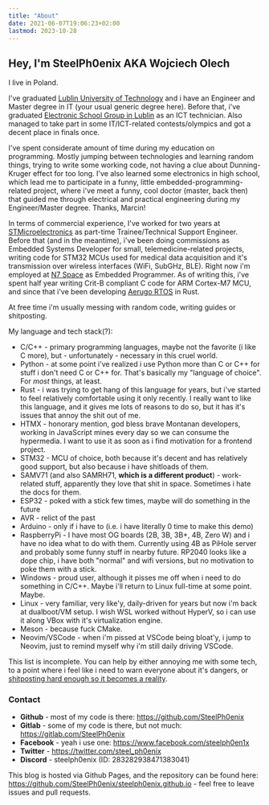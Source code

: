 ```yaml
---
title: "About"
date: 2021-06-07T19:06:23+02:00
lastmod: 2023-10-28
---
```


## Hey, I'm SteelPh0enix AKA Wojciech Olech

I live in Poland.

I've graduated [Lublin University of Technology](http://en.pollub.pl/) and i have an Engineer and Master degree in IT (your usual generic degree here). Before that, i've graduated [Electronic School Group in Lublin](https://www.zsel.lublin.eu/) as an ICT technician. Also managed to take part in some IT/ICT-related contests/olympics and got a decent place in finals once.

I've spent considerate amount of time during my education on programming. Mostly jumping between technologies and learning random things, trying to write some working code, not having a clue about Dunning-Kruger effect for too long. I've also learned some electronics in high school, which lead me to participate in a funny, little embedded-programming-related project, where i've meet a funny, cool doctor (master, back then) that guided me through electrical and practical engineering during my Engineer/Master degree. Thanks, Marcin!

In terms of commercial experience, I've worked for two years at [STMicroelectronics](https://www.st.com/) as part-time Trainee/Technical Support Engineer. Before that (and in the meantime), i've been doing commissions as Embedded Systems Developer for small, telemedicine-related projects, writing code for STM32 MCUs used for medical data acquisition and it's transmission over wireless interfaces (WiFi, SubGHz, BLE). Right now i'm employed at [N7 Space](https://n7space.com/) as Embedded Programmer. As of writing this, i've spent half year writing Crit-B compliant C code for ARM Cortex-M7 MCU, and since that i've been developing [Aerugo RTOS](https://github.com/n7space/aerugo) in Rust.

At free time i'm usually messing with random code, writing guides or shitposting.

My language and tech stack(?):

* C/C++ - primary programming languages, maybe not the favorite (i like C more), but - unfortunately - necessary in this cruel world.
* Python - at some point i've realized i use Python more than C or C++ for stuff i don't need C or C++ for. That's basically my "language of choice". For *most* things, at least.
* Rust - i was trying to get hang of this language for years, but i've started to feel relatively comfortable using it only recently. I really want to like this language, and it gives me lots of reasons to do so, but it has it's issues that annoy the shit out of me.
* HTMX - honorary mention, god bless brave Montanan developers, working in JavaScript mines every day so we can consume the hypermedia. I want to use it as soon as i find motivation for a frontend project.
* STM32 - MCU of choice, both because it's decent and has relatively good support, but also because i have shitloads of them.
* SAMV71 (and also SAMRH71, **which is a different product**) - work-related stuff, apparently they love that shit in space. Sometimes i hate the docs for them.
* ESP32 - poked with a stick few times, maybe will do something in the future
* AVR - relict of the past
* Arduino - only if i have to (i.e. i have literally 0 time to make this demo)
* RaspberryPi - I have most OG boards (2B, 3B, 3B+, 4B, Zero W) and i have no idea what to do with them. Currently using 4B as PiHole server and probably some funny stuff in nearby future. RP2040 looks like a dope chip, i have both "normal" and wifi versions, but no motivation to poke them with a stick.
* Windows - proud user, although it pisses me off when i need to do something in C/C++. Maybe i'll return to Linux full-time at some point. Maybe.
* Linux - very familiar, very like'y, daily-driven for years but now i'm back at dualboot/VM setup. I wish WSL worked without HyperV, so i can use it along VBox with it's virtualization engine.
* Meson - because fuck CMake.
* Neovim/VSCode - when i'm pissed at VSCode being bloat'y, i jump to Neovim, just to remind myself why i'm still daily driving VSCode.

This list is incomplete. You can help by either annoying me with some tech, to a point where i feel like i need to warn everyone about it's dangers, or [shitposting hard enough so it becomes a reality](https://htmx.org/).

### Contact

* **Github** - most of my code is there: <https://github.com/SteelPh0enix>
* **Gitlab** - some of my code is there, but not much: <https://gitlab.com/SteelPh0enix>
* **Facebook** - yeah i use one: <https://www.facebook.com/steelph0en1x>
* **Twitter** - <https://twitter.com/steel_ph0enix>
* **Discord** - steelph0enix (ID: 283282938471383041)

This blog is hosted via Github Pages, and the repository can be found here: <https://github.com/SteelPh0enix/steelph0enix.github.io> - feel free to leave issues and pull requests.
